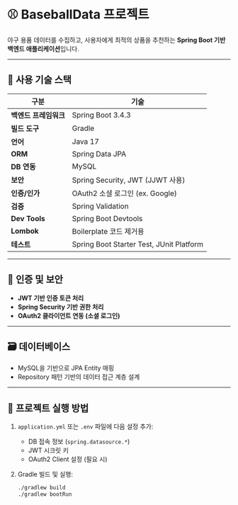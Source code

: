 # ⚾ BaseballData 프로젝트

야구 용품 데이터를 수집하고, 사용자에게 최적의 상품을 추천하는 **Spring Boot 기반 백엔드 애플리케이션**입니다.

---

## 🔧 사용 기술 스택

| 구분 | 기술 |
|------|------|
| **백엔드 프레임워크** | Spring Boot 3.4.3 |
| **빌드 도구** | Gradle |
| **언어** | Java 17 |
| **ORM** | Spring Data JPA |
| **DB 연동** | MySQL |
| **보안** | Spring Security, JWT (JJWT 사용) |
| **인증/인가** | OAuth2 소셜 로그인 (ex. Google) |
| **검증** | Spring Validation |
| **Dev Tools** | Spring Boot Devtools |
| **Lombok** | Boilerplate 코드 제거용 |
| **테스트** | Spring Boot Starter Test, JUnit Platform |

---

## 🔐 인증 및 보안

- **JWT 기반 인증 토큰 처리**
- **Spring Security 기반 권한 처리**
- **OAuth2 클라이언트 연동 (소셜 로그인)**

---

## 🗃 데이터베이스

- MySQL을 기반으로 JPA Entity 매핑
- Repository 패턴 기반의 데이터 접근 계층 설계

---

## 🚀 프로젝트 실행 방법

1. `application.yml` 또는 `.env` 파일에 다음 설정 추가:
   - DB 접속 정보 (`spring.datasource.*`)
   - JWT 시크릿 키
   - OAuth2 Client 설정 (필요 시)

2. Gradle 빌드 및 실행:
   ```bash
   ./gradlew build
   ./gradlew bootRun
